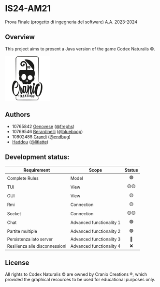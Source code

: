 # IS24-AM21
Prova Finale (progetto di ingegneria del software) A.A. 2023-2024



## Overview
 This project aims to present a Java version of the game Codex Naturalis ©. 
 
 ![Publisher](graphic_resources/publisher.png)



## Authors
- 10765842 [Genovese](francesco1.genovese@mail.polimi.it) ([@frephs](https://github.com/frephs))
- 10769546 [Berardinelli](10769546@polimi.it)  ([@blueboop](https://github.com/blueboop))
- 10802488 [Grandi](federico1.grandi@mail.polimi.it) ([@endbug](https://github.com/endbug))
- [Haddou](hamza.haddou@mail.polimi.it) ([@litlatte](https://github.com/litlatte))


## Development status:

| Requirement | Scope| Status |
|-------------|---|:-------:|
| Complete Rules | Model| 🟢 |
| TUI | View| 🟡🟡|
| GUI | View |🟡 |
| Rmi | Connection | 🟡|
| Socket | Connection| 🟡🟡 | 
| Chat | Advanced functionality 1 | 🟢|
| Partite multiple  | Advanced functionality 2| 🟢
| Persistenza lato server | Advanced functionality 3 | 🔴 |
| Resilienza alle disconnessioni |Advanced functionality 4 | ❌|

## License
All rights to Codex Naturalis © are owned by Cranio Creations ®, which provided the graphical resources to be used for educational purposes only.